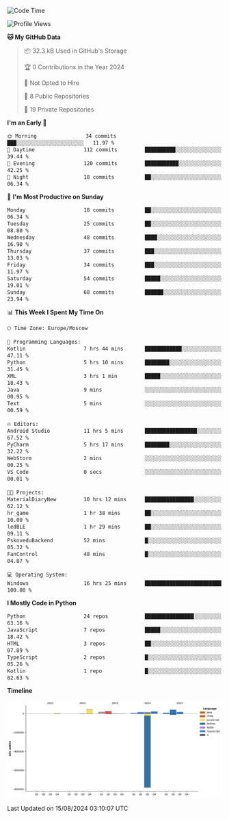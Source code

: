 <!--START_SECTION:waka-->
![Code Time](http://img.shields.io/badge/Code%20Time-462%20hrs%2055%20mins-blue)

![Profile Views](http://img.shields.io/badge/Profile%20Views-7-blue)

**🐱 My GitHub Data** 

> 📦 32.3 kB Used in GitHub's Storage 
 > 
> 🏆 0 Contributions in the Year 2024
 > 
> 🚫 Not Opted to Hire
 > 
> 📜 8 Public Repositories 
 > 
> 🔑 19 Private Repositories 
 > 
**I'm an Early 🐤** 

```text
🌞 Morning                34 commits          ███░░░░░░░░░░░░░░░░░░░░░░   11.97 % 
🌆 Daytime                112 commits         ██████████░░░░░░░░░░░░░░░   39.44 % 
🌃 Evening                120 commits         ███████████░░░░░░░░░░░░░░   42.25 % 
🌙 Night                  18 commits          ██░░░░░░░░░░░░░░░░░░░░░░░   06.34 % 
```
📅 **I'm Most Productive on Sunday** 

```text
Monday                   18 commits          ██░░░░░░░░░░░░░░░░░░░░░░░   06.34 % 
Tuesday                  25 commits          ██░░░░░░░░░░░░░░░░░░░░░░░   08.80 % 
Wednesday                48 commits          ████░░░░░░░░░░░░░░░░░░░░░   16.90 % 
Thursday                 37 commits          ███░░░░░░░░░░░░░░░░░░░░░░   13.03 % 
Friday                   34 commits          ███░░░░░░░░░░░░░░░░░░░░░░   11.97 % 
Saturday                 54 commits          █████░░░░░░░░░░░░░░░░░░░░   19.01 % 
Sunday                   68 commits          ██████░░░░░░░░░░░░░░░░░░░   23.94 % 
```


📊 **This Week I Spent My Time On** 

```text
🕑︎ Time Zone: Europe/Moscow

💬 Programming Languages: 
Kotlin                   7 hrs 44 mins       ████████████░░░░░░░░░░░░░   47.11 % 
Python                   5 hrs 10 mins       ████████░░░░░░░░░░░░░░░░░   31.45 % 
XML                      3 hrs 1 min         █████░░░░░░░░░░░░░░░░░░░░   18.43 % 
Java                     9 mins              ░░░░░░░░░░░░░░░░░░░░░░░░░   00.95 % 
Text                     5 mins              ░░░░░░░░░░░░░░░░░░░░░░░░░   00.59 % 

🔥 Editors: 
Android Studio           11 hrs 5 mins       █████████████████░░░░░░░░   67.52 % 
PyCharm                  5 hrs 17 mins       ████████░░░░░░░░░░░░░░░░░   32.22 % 
WebStorm                 2 mins              ░░░░░░░░░░░░░░░░░░░░░░░░░   00.25 % 
VS Code                  0 secs              ░░░░░░░░░░░░░░░░░░░░░░░░░   00.01 % 

🐱‍💻 Projects: 
MaterialDiaryNew         10 hrs 12 mins      ████████████████░░░░░░░░░   62.12 % 
hr_game                  1 hr 38 mins        ██░░░░░░░░░░░░░░░░░░░░░░░   10.00 % 
ledBLE                   1 hr 29 mins        ██░░░░░░░░░░░░░░░░░░░░░░░   09.11 % 
PskoveduBackend          52 mins             █░░░░░░░░░░░░░░░░░░░░░░░░   05.32 % 
FanControl               48 mins             █░░░░░░░░░░░░░░░░░░░░░░░░   04.87 % 

💻 Operating System: 
Windows                  16 hrs 25 mins      █████████████████████████   100.00 % 
```

**I Mostly Code in Python** 

```text
Python                   24 repos            ████████████████░░░░░░░░░   63.16 % 
JavaScript               7 repos             █████░░░░░░░░░░░░░░░░░░░░   18.42 % 
HTML                     3 repos             ██░░░░░░░░░░░░░░░░░░░░░░░   07.89 % 
TypeScript               2 repos             █░░░░░░░░░░░░░░░░░░░░░░░░   05.26 % 
Kotlin                   1 repo              █░░░░░░░░░░░░░░░░░░░░░░░░   02.63 % 
```



**Timeline**

![Lines of Code chart](https://raw.githubusercontent.com/adlemx/adlemx/main/assets/bar_graph.png)


 Last Updated on 15/08/2024 03:10:07 UTC
<!--END_SECTION:waka-->

